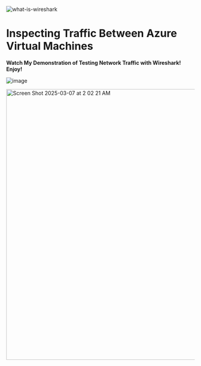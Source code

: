 ![what-is-wireshark](https://github.com/user-attachments/assets/9f1f7ade-79c5-42f0-9e7d-6ad1801a98fc)
<h1>Inspecting Traffic Between Azure Virtual Machines</h1>
<b>Watch My Demonstration of Testing Network Traffic with Wireshark! Enjoy!</b>




![image](https://github.com/user-attachments/assets/f8c23556-c8e7-402c-9739-1de83c8ad9aa)  


<a href="https://www.youtube.com/watch?v=AeJiyVsK56E"><img width="723" alt="Screen Shot 2025-03-07 at 2 02 21 AM" src="https://github.com/user-attachments/assets/fef69a87-4cfd-4df6-be7b-a6b9b903c21b" /> </a>

